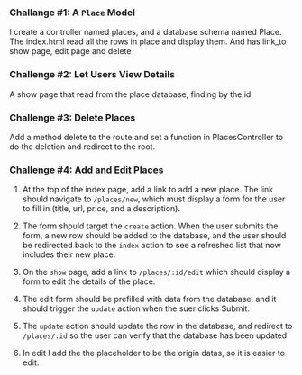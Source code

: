 ### Challange #1: A `Place` Model

I create a controller named places, and a database schema named Place.
The index.html read all the rows in place and display them.
And has link_to show page, edit page and delete 


### Challenge #2: Let Users View Details

A show page that read from the place database, finding by the id.

### Challenge #3: Delete Places

Add a method delete to the route and set a function in PlacesController to do the deletion and redirect to the root.

### Challenge #4: Add and Edit Places

1. At the top of the index page, add a link to add a new place.  The link should navigate to `/places/new`, which must display a form for the user to fill in (title, url, price, and a description).
1. The form should target the `create` action. When the user submits the form, a new row should be added to the database, and the user should be redirected back to the `index` action to see a refreshed list that now includes their new place.
1. On the `show` page, add a link to `/places/:id/edit` which should display a form to edit the details of the place.
1. The edit form should be prefilled with data from the database, and it should trigger the `update` action when the suer clicks Submit.
1. The `update` action should update the row in the database, and redirect to `/places/:id` so the user can verify that the database has been updated.

1. In edit I add the the placeholder to be the origin datas, so it is easier to edit.